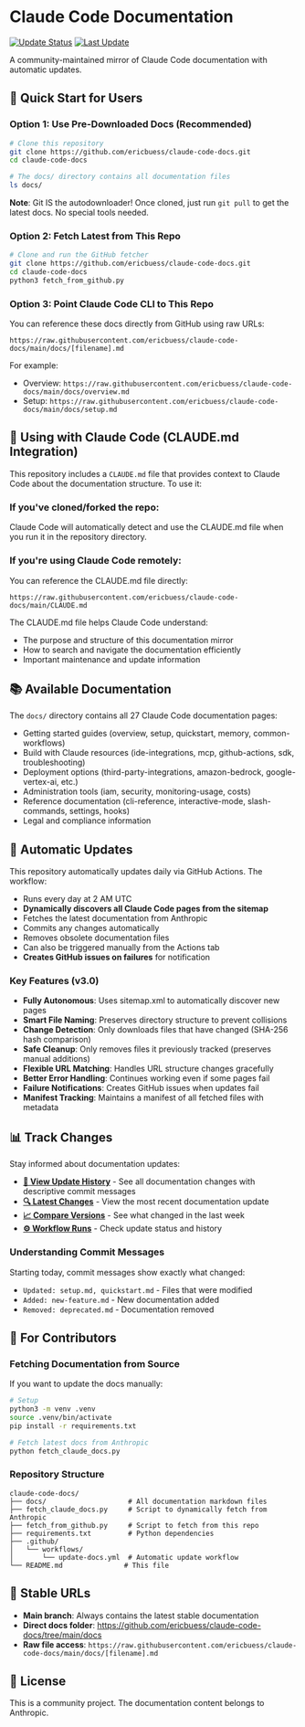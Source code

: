 # Claude Code Documentation

[![Update Status](https://github.com/ericbuess/claude-code-docs/actions/workflows/update-docs.yml/badge.svg)](https://github.com/ericbuess/claude-code-docs/actions/workflows/update-docs.yml)
[![Last Update](https://img.shields.io/github/last-commit/ericbuess/claude-code-docs/main.svg?label=docs%20updated)](https://github.com/ericbuess/claude-code-docs/commits/main)

A community-maintained mirror of Claude Code documentation with automatic updates.

## 🚀 Quick Start for Users

### Option 1: Use Pre-Downloaded Docs (Recommended)
```bash
# Clone this repository
git clone https://github.com/ericbuess/claude-code-docs.git
cd claude-code-docs

# The docs/ directory contains all documentation files
ls docs/
```

**Note**: Git IS the autodownloader! Once cloned, just run `git pull` to get the latest docs. No special tools needed.

### Option 2: Fetch Latest from This Repo
```bash
# Clone and run the GitHub fetcher
git clone https://github.com/ericbuess/claude-code-docs.git
cd claude-code-docs
python3 fetch_from_github.py
```

### Option 3: Point Claude Code CLI to This Repo
You can reference these docs directly from GitHub using raw URLs:
```
https://raw.githubusercontent.com/ericbuess/claude-code-docs/main/docs/[filename].md
```

For example:
- Overview: `https://raw.githubusercontent.com/ericbuess/claude-code-docs/main/docs/overview.md`
- Setup: `https://raw.githubusercontent.com/ericbuess/claude-code-docs/main/docs/setup.md`

## 🤖 Using with Claude Code (CLAUDE.md Integration)

This repository includes a `CLAUDE.md` file that provides context to Claude Code about the documentation structure. To use it:

### If you've cloned/forked the repo:
Claude Code will automatically detect and use the CLAUDE.md file when you run it in the repository directory.

### If you're using Claude Code remotely:
You can reference the CLAUDE.md file directly:
```
https://raw.githubusercontent.com/ericbuess/claude-code-docs/main/CLAUDE.md
```

The CLAUDE.md file helps Claude Code understand:
- The purpose and structure of this documentation mirror
- How to search and navigate the documentation efficiently
- Important maintenance and update information

## 📚 Available Documentation

The `docs/` directory contains all 27 Claude Code documentation pages:
- Getting started guides (overview, setup, quickstart, memory, common-workflows)
- Build with Claude resources (ide-integrations, mcp, github-actions, sdk, troubleshooting)
- Deployment options (third-party-integrations, amazon-bedrock, google-vertex-ai, etc.)
- Administration tools (iam, security, monitoring-usage, costs)
- Reference documentation (cli-reference, interactive-mode, slash-commands, settings, hooks)
- Legal and compliance information

## 🔄 Automatic Updates

This repository automatically updates daily via GitHub Actions. The workflow:
- Runs every day at 2 AM UTC
- **Dynamically discovers all Claude Code pages from the sitemap**
- Fetches the latest documentation from Anthropic
- Commits any changes automatically
- Removes obsolete documentation files
- Can also be triggered manually from the Actions tab
- **Creates GitHub issues on failures** for notification

### Key Features (v3.0)
- **Fully Autonomous**: Uses sitemap.xml to automatically discover new pages
- **Smart File Naming**: Preserves directory structure to prevent collisions
- **Change Detection**: Only downloads files that have changed (SHA-256 hash comparison)
- **Safe Cleanup**: Only removes files it previously tracked (preserves manual additions)
- **Flexible URL Matching**: Handles URL structure changes gracefully
- **Better Error Handling**: Continues working even if some pages fail
- **Failure Notifications**: Creates GitHub issues when updates fail
- **Manifest Tracking**: Maintains a manifest of all fetched files with metadata

## 📊 Track Changes

Stay informed about documentation updates:

- **[📅 View Update History](https://github.com/ericbuess/claude-code-docs/commits/main/docs)** - See all documentation changes with descriptive commit messages
- **[🔍 Latest Changes](https://github.com/ericbuess/claude-code-docs/commit/main)** - View the most recent documentation update
- **[📈 Compare Versions](https://github.com/ericbuess/claude-code-docs/compare/main@{7.days.ago}...main)** - See what changed in the last week
- **[⚙️ Workflow Runs](https://github.com/ericbuess/claude-code-docs/actions/workflows/update-docs.yml)** - Check update status and history

### Understanding Commit Messages

Starting today, commit messages show exactly what changed:
- `Updated: setup.md, quickstart.md` - Files that were modified
- `Added: new-feature.md` - New documentation added
- `Removed: deprecated.md` - Documentation removed

## 📖 For Contributors

### Fetching Documentation from Source
If you want to update the docs manually:

```bash
# Setup
python3 -m venv .venv
source .venv/bin/activate
pip install -r requirements.txt

# Fetch latest docs from Anthropic
python fetch_claude_docs.py
```

### Repository Structure
```
claude-code-docs/
├── docs/                    # All documentation markdown files
├── fetch_claude_docs.py     # Script to dynamically fetch from Anthropic
├── fetch_from_github.py     # Script to fetch from this repo
├── requirements.txt         # Python dependencies
├── .github/
│   └── workflows/
│       └── update-docs.yml  # Automatic update workflow
└── README.md               # This file
```

## 🔗 Stable URLs

- **Main branch**: Always contains the latest stable documentation
- **Direct docs folder**: https://github.com/ericbuess/claude-code-docs/tree/main/docs
- **Raw file access**: `https://raw.githubusercontent.com/ericbuess/claude-code-docs/main/docs/[filename].md`

## 📝 License

This is a community project. The documentation content belongs to Anthropic.